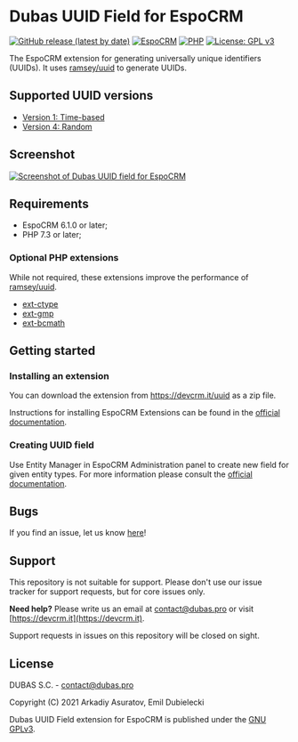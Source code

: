 # Dubas UUID Field for EspoCRM

[![GitHub release (latest by date)](https://img.shields.io/github/v/release/dubas-pro/ext-uuid-field)](https://devcrm.it/uuid)
[![EspoCRM](https://img.shields.io/badge/espocrm-%3E%3D6.1.0-blue)](#dubas-uuid-field-for-espocrm)
[![PHP](https://img.shields.io/badge/php-%3E%3D7.3-blue)](#dubas-uuid-field-for-espocrm)
[![License: GPL v3](https://img.shields.io/badge/License-GPLv3-blue.svg)](https://www.gnu.org/licenses/gpl-3.0)

The EspoCRM extension for generating universally unique identifiers (UUIDs). It uses [ramsey/uuid](https://github.com/ramsey/uuid) to generate UUIDs.

## Supported UUID versions

- [Version 1: Time-based](https://uuid.ramsey.dev/en/latest/rfc4122/version1.html#rfc4122-version1)
- [Version 4: Random](https://uuid.ramsey.dev/en/latest/rfc4122/version4.html#rfc4122-version4)

## Screenshot

[![Screenshot of Dubas UUID field for EspoCRM](https://devcrm.it/files/2020-12-13_01-20-31_6df171-uF-779948_65b07ac0379e20.png)](#screenshot)

## Requirements

- EspoCRM 6.1.0 or later;
- PHP 7.3 or later;

### Optional PHP extensions

While not required, these extensions improve the performance of [ramsey/uuid](https://github.com/ramsey/uuid).

- [ext-ctype](https://www.php.net/manual/en/book.ctype.php)
- [ext-gmp](https://www.php.net/manual/en/book.gmp.php)
- [ext-bcmath](https://www.php.net/manual/en/book.bc.php)

## Getting started

### Installing an extension

You can download the extension from https://devcrm.it/uuid as a zip file.

Instructions for installing EspoCRM Extensions can be found in the [official documentation](https://docs.espocrm.com/administration/extensions/#installing).

### Creating UUID field

Use Entity Manager in EspoCRM Administration panel to create new field for given entity types. For more information please consult the [official documentation](https://docs.espocrm.com/administration/entity-manager/).

## Bugs

If you find an issue, let us know [here](https://github.com/dubas-pro/ext-uuid-field/issues/new)!

## Support

This repository is not suitable for support. Please don't use our issue tracker for support requests, but for core issues only.

**Need help?** Please write us an email at <a href="mailto:contact@dubas.pro">contact@dubas.pro</a> or visit [https://devcrm.it](https://devcrm.it).

Support requests in issues on this repository will be closed on sight.

## License

DUBAS S.C. - contact@dubas.pro

Copyright (C) 2021 Arkadiy Asuratov, Emil Dubielecki

Dubas UUID Field extension for EspoCRM is published under the [GNU GPLv3](https://www.gnu.org/licenses/gpl-3.0.html).
